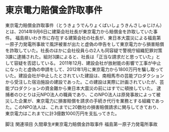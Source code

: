 # 東京電力賠償金詐取事件

東京電力賠償金詐取事件（とうきょうでんりょくばいしょうきんさしゅじけん）とは、2014年9月6日に建築会社社長が東京電力から賠償金を詐取していた事件。
福島県いわき市に存在する建築会社の社長が、東日本大震災による福島第一原子力発電所事故で風評被害が出たと虚偽の申告をして東京電力から損害賠償を詐取していた。社長のほかに会社役員らの2人も同容疑で警視庁組織犯罪対策3課に逮捕された。組対3課によると、社長は「正当な請求だと思っていた」として容疑を否認している。
2011年12月、建設会社が放射能の影響で工事が中止になったと虚偽の申請をして、2012年1月に東京電力から1800万円を騙し取っていた。建設会社が中止したとされていた建設は、南相馬市の芸能プロダクションから受注した宿泊施設の建設であった。この建設は実際に計画されていたが、芸能プロダクションの資金難から東日本大震災の前にはすでに頓挫していた。
逮捕者のひとりは元NPO法人の職員であり、このNPO法人は原発事故によって被災した企業が、東京電力に損害賠償を請求の手続き代行を業務とする組織であった。このNPO法人は、これまでに20数社の損害賠償請求に関与してきており、東京電力はこれまでに計3億数1000万円を支払ってきた。

脚注
関連項目
久間章生#東京電力賠償金詐取事件
福島第一原子力発電所事故